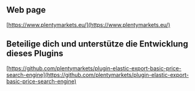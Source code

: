 ## Web page
 
[https://www.plentymarkets.eu/](https://www.plentymarkets.eu/)

## Beteilige dich und unterstütze die Entwicklung dieses Plugins

[https://github.com/plentymarkets/plugin-elastic-export-basic-price-search-engine](https://github.com/plentymarkets/plugin-elastic-export-basic-price-search-engine)
